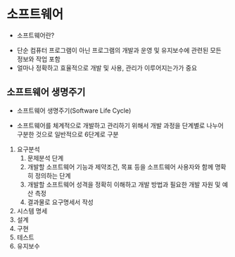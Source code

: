 # 소프트웨어 

* 소프트웨어란? 
- 단순 컴퓨터 프로그램이 아닌 프로그램의 개발과 운영 및 유지보수에 관련된 모든 정보와 작업 포함 
- 얼마나 정확하고 효율적으로 개발 및 사용, 관리가 이루어지는가가 중요

## 소프트웨어 생명주기

* 소프트웨어 생명주기(Software Life Cycle)
- 소프트웨어를 체계적으로 개발하고 관리하기 위해서 개발 과정을 단계별로 나누어 구분한 것으로 일반적으로 6단계로 구분 
1) 요구분석
    1) 문제분석 단계
    2) 개발할 소프트웨어 기능과 제약조건, 목표 등을 소프트웨어 사용자와 함께 명확히 정의하는 단계
    3) 개발할 소프트웨어 성격을 정확히 이해하고 개발 방법과 필요한 개발 자원 및 예산 측정
    4) 결과물로 요구명세서 작성
2) 시스템 명세 
3) 설계
4) 구현
5) 테스트
6) 유지보수
